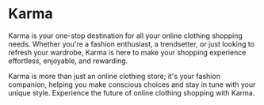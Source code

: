 # Karma

Karma is your one-stop destination for all your online clothing shopping needs. Whether you're a fashion enthusiast, a trendsetter, or just looking to refresh your wardrobe, Karma is here to make your shopping experience effortless, enjoyable, and rewarding.

Karma is more than just an online clothing store; it's your fashion companion, helping you make conscious choices and stay in tune with your unique style. Experience the future of online clothing shopping with Karma.

